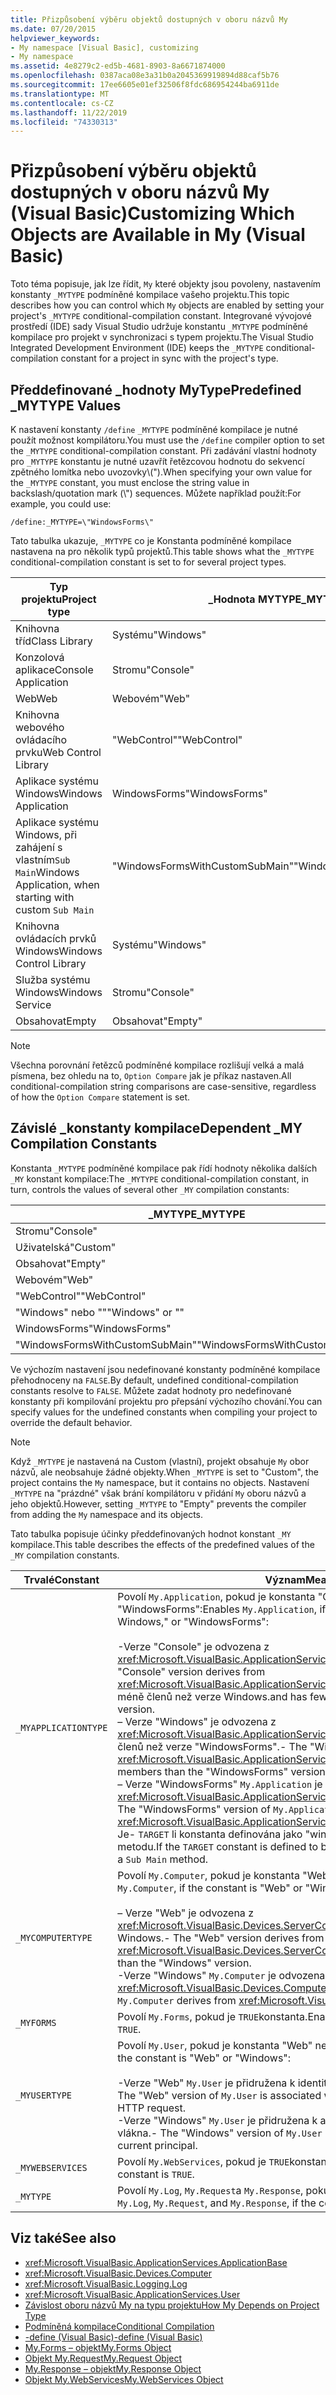```yaml
---
title: Přizpůsobení výběru objektů dostupných v oboru názvů My
ms.date: 07/20/2015
helpviewer_keywords:
- My namespace [Visual Basic], customizing
- My namespace
ms.assetid: 4e8279c2-ed5b-4681-8903-8a6671874000
ms.openlocfilehash: 0387aca08e3a31b0a2045369919894d88caf5b76
ms.sourcegitcommit: 17ee6605e01ef32506f8fdc686954244ba6911de
ms.translationtype: MT
ms.contentlocale: cs-CZ
ms.lasthandoff: 11/22/2019
ms.locfileid: "74330313"
---
```

# <a name="customizing-which-objects-are-available-in-my-visual-basic"></a><span data-ttu-id="5f39c-102">Přizpůsobení výběru objektů dostupných v oboru názvů My (Visual Basic)</span><span class="sxs-lookup"><span data-stu-id="5f39c-102">Customizing Which Objects are Available in My (Visual Basic)</span></span>

<span data-ttu-id="5f39c-103">Toto téma popisuje, jak lze řídit, `My` které objekty jsou povoleny, nastavením konstanty `_MYTYPE` podmíněné kompilace vašeho projektu.</span><span class="sxs-lookup"><span data-stu-id="5f39c-103">This topic describes how you can control which `My` objects are enabled by setting your project's `_MYTYPE` conditional-compilation constant.</span></span> <span data-ttu-id="5f39c-104">Integrované vývojové prostředí (IDE) sady Visual Studio udržuje konstantu `_MYTYPE` podmíněné kompilace pro projekt v synchronizaci s typem projektu.</span><span class="sxs-lookup"><span data-stu-id="5f39c-104">The Visual Studio Integrated Development Environment (IDE) keeps the `_MYTYPE` conditional-compilation constant for a project in sync with the project's type.</span></span>  
  
## <a name="predefined-_mytype-values"></a><span data-ttu-id="5f39c-105">Předdefinované \_hodnoty MyType</span><span class="sxs-lookup"><span data-stu-id="5f39c-105">Predefined \_MYTYPE Values</span></span>  

<span data-ttu-id="5f39c-106">K nastavení konstanty `/define` `_MYTYPE` podmíněné kompilace je nutné použít možnost kompilátoru.</span><span class="sxs-lookup"><span data-stu-id="5f39c-106">You must use the `/define` compiler option to set the `_MYTYPE` conditional-compilation constant.</span></span> <span data-ttu-id="5f39c-107">Při zadávání vlastní hodnoty pro `_MYTYPE` konstantu je nutné uzavřít řetězcovou hodnotu do sekvencí zpětného lomítka nebo uvozovky\\(").</span><span class="sxs-lookup"><span data-stu-id="5f39c-107">When specifying your own value for the `_MYTYPE` constant, you must enclose the string value in backslash/quotation mark (\\") sequences.</span></span> <span data-ttu-id="5f39c-108">Můžete například použít:</span><span class="sxs-lookup"><span data-stu-id="5f39c-108">For example, you could use:</span></span>  
  
```console  
/define:_MYTYPE=\"WindowsForms\"  
```  
  
 <span data-ttu-id="5f39c-109">Tato tabulka ukazuje, `_MYTYPE` co je Konstanta podmíněné kompilace nastavena na pro několik typů projektů.</span><span class="sxs-lookup"><span data-stu-id="5f39c-109">This table shows what the `_MYTYPE` conditional-compilation constant is set to for several project types.</span></span>  
  
|<span data-ttu-id="5f39c-110">Typ projektu</span><span class="sxs-lookup"><span data-stu-id="5f39c-110">Project type</span></span>|<span data-ttu-id="5f39c-111">\_Hodnota MYTYPE</span><span class="sxs-lookup"><span data-stu-id="5f39c-111">\_MYTYPE value</span></span>|  
|------------------|--------------------|  
|<span data-ttu-id="5f39c-112">Knihovna tříd</span><span class="sxs-lookup"><span data-stu-id="5f39c-112">Class Library</span></span>|<span data-ttu-id="5f39c-113">Systému</span><span class="sxs-lookup"><span data-stu-id="5f39c-113">"Windows"</span></span>|  
|<span data-ttu-id="5f39c-114">Konzolová aplikace</span><span class="sxs-lookup"><span data-stu-id="5f39c-114">Console Application</span></span>|<span data-ttu-id="5f39c-115">Stromu</span><span class="sxs-lookup"><span data-stu-id="5f39c-115">"Console"</span></span>|  
|<span data-ttu-id="5f39c-116">Web</span><span class="sxs-lookup"><span data-stu-id="5f39c-116">Web</span></span>|<span data-ttu-id="5f39c-117">Webovém</span><span class="sxs-lookup"><span data-stu-id="5f39c-117">"Web"</span></span>|  
|<span data-ttu-id="5f39c-118">Knihovna webového ovládacího prvku</span><span class="sxs-lookup"><span data-stu-id="5f39c-118">Web Control Library</span></span>|<span data-ttu-id="5f39c-119">"WebControl"</span><span class="sxs-lookup"><span data-stu-id="5f39c-119">"WebControl"</span></span>|  
|<span data-ttu-id="5f39c-120">Aplikace systému Windows</span><span class="sxs-lookup"><span data-stu-id="5f39c-120">Windows Application</span></span>|<span data-ttu-id="5f39c-121">WindowsForms</span><span class="sxs-lookup"><span data-stu-id="5f39c-121">"WindowsForms"</span></span>|  
|<span data-ttu-id="5f39c-122">Aplikace systému Windows, při zahájení s vlastním`Sub Main`</span><span class="sxs-lookup"><span data-stu-id="5f39c-122">Windows Application, when starting with custom `Sub Main`</span></span>|<span data-ttu-id="5f39c-123">"WindowsFormsWithCustomSubMain"</span><span class="sxs-lookup"><span data-stu-id="5f39c-123">"WindowsFormsWithCustomSubMain"</span></span>|  
|<span data-ttu-id="5f39c-124">Knihovna ovládacích prvků Windows</span><span class="sxs-lookup"><span data-stu-id="5f39c-124">Windows Control Library</span></span>|<span data-ttu-id="5f39c-125">Systému</span><span class="sxs-lookup"><span data-stu-id="5f39c-125">"Windows"</span></span>|  
|<span data-ttu-id="5f39c-126">Služba systému Windows</span><span class="sxs-lookup"><span data-stu-id="5f39c-126">Windows Service</span></span>|<span data-ttu-id="5f39c-127">Stromu</span><span class="sxs-lookup"><span data-stu-id="5f39c-127">"Console"</span></span>|  
|<span data-ttu-id="5f39c-128">Obsahovat</span><span class="sxs-lookup"><span data-stu-id="5f39c-128">Empty</span></span>|<span data-ttu-id="5f39c-129">Obsahovat</span><span class="sxs-lookup"><span data-stu-id="5f39c-129">"Empty"</span></span>|  
  
> [!NOTE]
> <span data-ttu-id="5f39c-130">Všechna porovnání řetězců podmíněné kompilace rozlišují velká a malá písmena, bez ohledu na to, `Option Compare` jak je příkaz nastaven.</span><span class="sxs-lookup"><span data-stu-id="5f39c-130">All conditional-compilation string comparisons are case-sensitive, regardless of how the `Option Compare` statement is set.</span></span>  
  
## <a name="dependent-_my-compilation-constants"></a><span data-ttu-id="5f39c-131">Závislé \_konstanty kompilace</span><span class="sxs-lookup"><span data-stu-id="5f39c-131">Dependent \_MY Compilation Constants</span></span>  

<span data-ttu-id="5f39c-132">Konstanta `_MYTYPE` podmíněné kompilace pak řídí hodnoty několika dalších `_MY` konstant kompilace:</span><span class="sxs-lookup"><span data-stu-id="5f39c-132">The `_MYTYPE` conditional-compilation constant, in turn, controls the values of several other `_MY` compilation constants:</span></span>  
  
|<span data-ttu-id="5f39c-133">\_MYTYPE</span><span class="sxs-lookup"><span data-stu-id="5f39c-133">\_MYTYPE</span></span>|<span data-ttu-id="5f39c-134">\_MYAPPLICATIONTYPE</span><span class="sxs-lookup"><span data-stu-id="5f39c-134">\_MYAPPLICATIONTYPE</span></span>|<span data-ttu-id="5f39c-135">\_MYCOMPUTERTYPE</span><span class="sxs-lookup"><span data-stu-id="5f39c-135">\_MYCOMPUTERTYPE</span></span>|<span data-ttu-id="5f39c-136">\_MYFORMS</span><span class="sxs-lookup"><span data-stu-id="5f39c-136">\_MYFORMS</span></span>|<span data-ttu-id="5f39c-137">\_MYUSERTYPE</span><span class="sxs-lookup"><span data-stu-id="5f39c-137">\_MYUSERTYPE</span></span>|<span data-ttu-id="5f39c-138">\_MYWEBSERVICES</span><span class="sxs-lookup"><span data-stu-id="5f39c-138">\_MYWEBSERVICES</span></span>|  
|--------------|-------------------------|----------------------|---------------|------------------|---------------------|  
|<span data-ttu-id="5f39c-139">Stromu</span><span class="sxs-lookup"><span data-stu-id="5f39c-139">"Console"</span></span>|<span data-ttu-id="5f39c-140">Stromu</span><span class="sxs-lookup"><span data-stu-id="5f39c-140">"Console"</span></span>|<span data-ttu-id="5f39c-141">Systému</span><span class="sxs-lookup"><span data-stu-id="5f39c-141">"Windows"</span></span>|<span data-ttu-id="5f39c-142">Nedefinované</span><span class="sxs-lookup"><span data-stu-id="5f39c-142">Undefined</span></span>|<span data-ttu-id="5f39c-143">Systému</span><span class="sxs-lookup"><span data-stu-id="5f39c-143">"Windows"</span></span>|<span data-ttu-id="5f39c-144">TRUE</span><span class="sxs-lookup"><span data-stu-id="5f39c-144">TRUE</span></span>|  
|<span data-ttu-id="5f39c-145">Uživatelská</span><span class="sxs-lookup"><span data-stu-id="5f39c-145">"Custom"</span></span>|<span data-ttu-id="5f39c-146">Nedefinované</span><span class="sxs-lookup"><span data-stu-id="5f39c-146">Undefined</span></span>|<span data-ttu-id="5f39c-147">Nedefinované</span><span class="sxs-lookup"><span data-stu-id="5f39c-147">Undefined</span></span>|<span data-ttu-id="5f39c-148">Nedefinované</span><span class="sxs-lookup"><span data-stu-id="5f39c-148">Undefined</span></span>|<span data-ttu-id="5f39c-149">Nedefinované</span><span class="sxs-lookup"><span data-stu-id="5f39c-149">Undefined</span></span>|<span data-ttu-id="5f39c-150">Nedefinované</span><span class="sxs-lookup"><span data-stu-id="5f39c-150">Undefined</span></span>|  
|<span data-ttu-id="5f39c-151">Obsahovat</span><span class="sxs-lookup"><span data-stu-id="5f39c-151">"Empty"</span></span>|<span data-ttu-id="5f39c-152">Nedefinované</span><span class="sxs-lookup"><span data-stu-id="5f39c-152">Undefined</span></span>|<span data-ttu-id="5f39c-153">Nedefinované</span><span class="sxs-lookup"><span data-stu-id="5f39c-153">Undefined</span></span>|<span data-ttu-id="5f39c-154">Nedefinované</span><span class="sxs-lookup"><span data-stu-id="5f39c-154">Undefined</span></span>|<span data-ttu-id="5f39c-155">Nedefinované</span><span class="sxs-lookup"><span data-stu-id="5f39c-155">Undefined</span></span>|<span data-ttu-id="5f39c-156">Nedefinované</span><span class="sxs-lookup"><span data-stu-id="5f39c-156">Undefined</span></span>|  
|<span data-ttu-id="5f39c-157">Webovém</span><span class="sxs-lookup"><span data-stu-id="5f39c-157">"Web"</span></span>|<span data-ttu-id="5f39c-158">Nedefinované</span><span class="sxs-lookup"><span data-stu-id="5f39c-158">Undefined</span></span>|<span data-ttu-id="5f39c-159">Webovém</span><span class="sxs-lookup"><span data-stu-id="5f39c-159">"Web"</span></span>|<span data-ttu-id="5f39c-160">FALSE</span><span class="sxs-lookup"><span data-stu-id="5f39c-160">FALSE</span></span>|<span data-ttu-id="5f39c-161">Webovém</span><span class="sxs-lookup"><span data-stu-id="5f39c-161">"Web"</span></span>|<span data-ttu-id="5f39c-162">FALSE</span><span class="sxs-lookup"><span data-stu-id="5f39c-162">FALSE</span></span>|  
|<span data-ttu-id="5f39c-163">"WebControl"</span><span class="sxs-lookup"><span data-stu-id="5f39c-163">"WebControl"</span></span>|<span data-ttu-id="5f39c-164">Nedefinované</span><span class="sxs-lookup"><span data-stu-id="5f39c-164">Undefined</span></span>|<span data-ttu-id="5f39c-165">Webovém</span><span class="sxs-lookup"><span data-stu-id="5f39c-165">"Web"</span></span>|<span data-ttu-id="5f39c-166">FALSE</span><span class="sxs-lookup"><span data-stu-id="5f39c-166">FALSE</span></span>|<span data-ttu-id="5f39c-167">Webovém</span><span class="sxs-lookup"><span data-stu-id="5f39c-167">"Web"</span></span>|<span data-ttu-id="5f39c-168">TRUE</span><span class="sxs-lookup"><span data-stu-id="5f39c-168">TRUE</span></span>|  
|<span data-ttu-id="5f39c-169">"Windows" nebo ""</span><span class="sxs-lookup"><span data-stu-id="5f39c-169">"Windows" or ""</span></span>|<span data-ttu-id="5f39c-170">Systému</span><span class="sxs-lookup"><span data-stu-id="5f39c-170">"Windows"</span></span>|<span data-ttu-id="5f39c-171">Systému</span><span class="sxs-lookup"><span data-stu-id="5f39c-171">"Windows"</span></span>|<span data-ttu-id="5f39c-172">Nedefinované</span><span class="sxs-lookup"><span data-stu-id="5f39c-172">Undefined</span></span>|<span data-ttu-id="5f39c-173">Systému</span><span class="sxs-lookup"><span data-stu-id="5f39c-173">"Windows"</span></span>|<span data-ttu-id="5f39c-174">TRUE</span><span class="sxs-lookup"><span data-stu-id="5f39c-174">TRUE</span></span>|  
|<span data-ttu-id="5f39c-175">WindowsForms</span><span class="sxs-lookup"><span data-stu-id="5f39c-175">"WindowsForms"</span></span>|<span data-ttu-id="5f39c-176">WindowsForms</span><span class="sxs-lookup"><span data-stu-id="5f39c-176">"WindowsForms"</span></span>|<span data-ttu-id="5f39c-177">Systému</span><span class="sxs-lookup"><span data-stu-id="5f39c-177">"Windows"</span></span>|<span data-ttu-id="5f39c-178">TRUE</span><span class="sxs-lookup"><span data-stu-id="5f39c-178">TRUE</span></span>|<span data-ttu-id="5f39c-179">Systému</span><span class="sxs-lookup"><span data-stu-id="5f39c-179">"Windows"</span></span>|<span data-ttu-id="5f39c-180">TRUE</span><span class="sxs-lookup"><span data-stu-id="5f39c-180">TRUE</span></span>|  
|<span data-ttu-id="5f39c-181">"WindowsFormsWithCustomSubMain"</span><span class="sxs-lookup"><span data-stu-id="5f39c-181">"WindowsFormsWithCustomSubMain"</span></span>|<span data-ttu-id="5f39c-182">Stromu</span><span class="sxs-lookup"><span data-stu-id="5f39c-182">"Console"</span></span>|<span data-ttu-id="5f39c-183">Systému</span><span class="sxs-lookup"><span data-stu-id="5f39c-183">"Windows"</span></span>|<span data-ttu-id="5f39c-184">TRUE</span><span class="sxs-lookup"><span data-stu-id="5f39c-184">TRUE</span></span>|<span data-ttu-id="5f39c-185">Systému</span><span class="sxs-lookup"><span data-stu-id="5f39c-185">"Windows"</span></span>|<span data-ttu-id="5f39c-186">TRUE</span><span class="sxs-lookup"><span data-stu-id="5f39c-186">TRUE</span></span>|  
  
 <span data-ttu-id="5f39c-187">Ve výchozím nastavení jsou nedefinované konstanty podmíněné kompilace přehodnoceny na `FALSE`.</span><span class="sxs-lookup"><span data-stu-id="5f39c-187">By default, undefined conditional-compilation constants resolve to `FALSE`.</span></span> <span data-ttu-id="5f39c-188">Můžete zadat hodnoty pro nedefinované konstanty při kompilování projektu pro přepsání výchozího chování.</span><span class="sxs-lookup"><span data-stu-id="5f39c-188">You can specify values for the undefined constants when compiling your project to override the default behavior.</span></span>  
  
> [!NOTE]
> <span data-ttu-id="5f39c-189">Když `_MYTYPE` je nastavená na Custom (vlastní), projekt obsahuje `My` obor názvů, ale neobsahuje žádné objekty.</span><span class="sxs-lookup"><span data-stu-id="5f39c-189">When `_MYTYPE` is set to "Custom", the project contains the `My` namespace, but it contains no objects.</span></span> <span data-ttu-id="5f39c-190">Nastavení `_MYTYPE` na "prázdné" však brání kompilátoru v přidání `My` oboru názvů a jeho objektů.</span><span class="sxs-lookup"><span data-stu-id="5f39c-190">However, setting `_MYTYPE` to "Empty" prevents the compiler from adding the `My` namespace and its objects.</span></span>  
  
 <span data-ttu-id="5f39c-191">Tato tabulka popisuje účinky předdefinovaných hodnot konstant `_MY` kompilace.</span><span class="sxs-lookup"><span data-stu-id="5f39c-191">This table describes the effects of the predefined values of the `_MY` compilation constants.</span></span>  
  
|<span data-ttu-id="5f39c-192">Trvalé</span><span class="sxs-lookup"><span data-stu-id="5f39c-192">Constant</span></span>|<span data-ttu-id="5f39c-193">Význam</span><span class="sxs-lookup"><span data-stu-id="5f39c-193">Meaning</span></span>|  
|--------------|-------------|  
|`_MYAPPLICATIONTYPE`|<span data-ttu-id="5f39c-194">Povolí `My.Application`, pokud je konstanta "Console", "Windows" nebo "WindowsForms":</span><span class="sxs-lookup"><span data-stu-id="5f39c-194">Enables `My.Application`, if the constant is "Console," Windows," or "WindowsForms":</span></span><br /><br /> <span data-ttu-id="5f39c-195">-Verze "Console" je odvozena z <xref:Microsoft.VisualBasic.ApplicationServices.ConsoleApplicationBase>.</span><span class="sxs-lookup"><span data-stu-id="5f39c-195">-   The "Console" version derives from <xref:Microsoft.VisualBasic.ApplicationServices.ConsoleApplicationBase>.</span></span> <span data-ttu-id="5f39c-196">a má méně členů než verze Windows.</span><span class="sxs-lookup"><span data-stu-id="5f39c-196">and has fewer members than the "Windows" version.</span></span><br /><span data-ttu-id="5f39c-197">– Verze "Windows" je odvozena z <xref:Microsoft.VisualBasic.ApplicationServices.ApplicationBase>. a má méně členů než verze "WindowsForms".</span><span class="sxs-lookup"><span data-stu-id="5f39c-197">-   The "Windows" version derives from <xref:Microsoft.VisualBasic.ApplicationServices.ApplicationBase>.and has fewer members than the "WindowsForms" version.</span></span><br /><span data-ttu-id="5f39c-198">– Verze "WindowsForms" `My.Application` je odvozena z. <xref:Microsoft.VisualBasic.ApplicationServices.WindowsFormsApplicationBase></span><span class="sxs-lookup"><span data-stu-id="5f39c-198">-   The "WindowsForms" version of `My.Application` derives from <xref:Microsoft.VisualBasic.ApplicationServices.WindowsFormsApplicationBase>.</span></span> <span data-ttu-id="5f39c-199">Je- `TARGET` li konstanta definována jako "winexe", pak třída obsahuje `Sub Main` metodu.</span><span class="sxs-lookup"><span data-stu-id="5f39c-199">If the `TARGET` constant is defined to be "winexe", then the class includes a `Sub Main` method.</span></span>|  
|`_MYCOMPUTERTYPE`|<span data-ttu-id="5f39c-200">Povolí `My.Computer`, pokud je konstanta "Web" nebo "Windows":</span><span class="sxs-lookup"><span data-stu-id="5f39c-200">Enables `My.Computer`, if the constant is "Web" or "Windows":</span></span><br /><br /> <span data-ttu-id="5f39c-201">– Verze "Web" je odvozena z <xref:Microsoft.VisualBasic.Devices.ServerComputer>a má méně členů než verze Windows.</span><span class="sxs-lookup"><span data-stu-id="5f39c-201">-   The "Web" version derives from <xref:Microsoft.VisualBasic.Devices.ServerComputer>, and has fewer members than the "Windows" version.</span></span><br /><span data-ttu-id="5f39c-202">-Verze "Windows" `My.Computer` je odvozena z. <xref:Microsoft.VisualBasic.Devices.Computer></span><span class="sxs-lookup"><span data-stu-id="5f39c-202">-   The "Windows" version of `My.Computer` derives from <xref:Microsoft.VisualBasic.Devices.Computer>.</span></span>|  
|`_MYFORMS`|<span data-ttu-id="5f39c-203">Povolí `My.Forms`, pokud je `TRUE`konstanta.</span><span class="sxs-lookup"><span data-stu-id="5f39c-203">Enables `My.Forms`, if the constant is `TRUE`.</span></span>|  
|`_MYUSERTYPE`|<span data-ttu-id="5f39c-204">Povolí `My.User`, pokud je konstanta "Web" nebo "Windows":</span><span class="sxs-lookup"><span data-stu-id="5f39c-204">Enables `My.User`, if the constant is "Web" or "Windows":</span></span><br /><br /> <span data-ttu-id="5f39c-205">-Verze "Web" `My.User` je přidružena k identitě uživatele aktuální žádosti HTTP.</span><span class="sxs-lookup"><span data-stu-id="5f39c-205">-   The "Web" version of `My.User` is associated with the user identity of the current HTTP request.</span></span><br /><span data-ttu-id="5f39c-206">-Verze "Windows" `My.User` je přidružena k aktuálnímu objektu zabezpečení vlákna.</span><span class="sxs-lookup"><span data-stu-id="5f39c-206">-   The "Windows" version of `My.User` is associated with the thread's current principal.</span></span>|  
|`_MYWEBSERVICES`|<span data-ttu-id="5f39c-207">Povolí `My.WebServices`, pokud je `TRUE`konstanta.</span><span class="sxs-lookup"><span data-stu-id="5f39c-207">Enables `My.WebServices`, if the constant is `TRUE`.</span></span>|  
|`_MYTYPE`|<span data-ttu-id="5f39c-208">Povolí `My.Log`, `My.Request`a `My.Response`, pokud je konstanta "Web".</span><span class="sxs-lookup"><span data-stu-id="5f39c-208">Enables `My.Log`, `My.Request`, and `My.Response`, if the constant is "Web".</span></span>|  
  
## <a name="see-also"></a><span data-ttu-id="5f39c-209">Viz také</span><span class="sxs-lookup"><span data-stu-id="5f39c-209">See also</span></span>

- <xref:Microsoft.VisualBasic.ApplicationServices.ApplicationBase>
- <xref:Microsoft.VisualBasic.Devices.Computer>
- <xref:Microsoft.VisualBasic.Logging.Log>
- <xref:Microsoft.VisualBasic.ApplicationServices.User>
- [<span data-ttu-id="5f39c-210">Závislost oboru názvů My na typu projektu</span><span class="sxs-lookup"><span data-stu-id="5f39c-210">How My Depends on Project Type</span></span>](../../../visual-basic/developing-apps/development-with-my/how-my-depends-on-project-type.md)
- [<span data-ttu-id="5f39c-211">Podmíněná kompilace</span><span class="sxs-lookup"><span data-stu-id="5f39c-211">Conditional Compilation</span></span>](../../../visual-basic/programming-guide/program-structure/conditional-compilation.md)
- [<span data-ttu-id="5f39c-212">-define (Visual Basic)</span><span class="sxs-lookup"><span data-stu-id="5f39c-212">-define (Visual Basic)</span></span>](../../../visual-basic/reference/command-line-compiler/define.md)
- [<span data-ttu-id="5f39c-213">My.Forms – objekt</span><span class="sxs-lookup"><span data-stu-id="5f39c-213">My.Forms Object</span></span>](../../../visual-basic/language-reference/objects/my-forms-object.md)
- [<span data-ttu-id="5f39c-214">Objekt My.Request</span><span class="sxs-lookup"><span data-stu-id="5f39c-214">My.Request Object</span></span>](../../../visual-basic/language-reference/objects/my-request-object.md)
- [<span data-ttu-id="5f39c-215">My.Response – objekt</span><span class="sxs-lookup"><span data-stu-id="5f39c-215">My.Response Object</span></span>](../../../visual-basic/language-reference/objects/my-response-object.md)
- [<span data-ttu-id="5f39c-216">Objekt My.WebServices</span><span class="sxs-lookup"><span data-stu-id="5f39c-216">My.WebServices Object</span></span>](../../../visual-basic/language-reference/objects/my-webservices-object.md)
